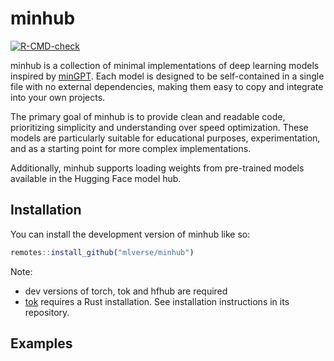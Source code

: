 # minhub

<!-- badges: start -->

[![R-CMD-check](https://github.com/mlverse/minhub/actions/workflows/R-CMD-check.yaml/badge.svg)](https://github.com/mlverse/minhub/actions/workflows/R-CMD-check.yaml)
<!-- badges: end -->

minhub is a collection of minimal implementations of deep learning
models inspired by [minGPT]((https://github.com/karpathy/minGPT)). Each
model is designed to be self-contained in a single file with no external
dependencies, making them easy to copy and integrate into your own
projects.

The primary goal of minhub is to provide clean and readable code,
prioritizing simplicity and understanding over speed optimization. These
models are particularly suitable for educational purposes,
experimentation, and as a starting point for more complex
implementations.

Additionally, minhub supports loading weights from pre-trained models
available in the Hugging Face model hub.

## Installation

You can install the development version of minhub like so:

``` r
remotes::install_github("mlverse/minhub")
```

Note:

- dev versions of torch, tok and hfhub are required
- [tok](https://github.com/mlverse/tok) requires a Rust installation. See installation instructions in its repository.

## Examples


